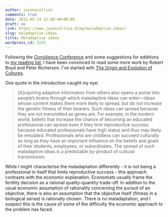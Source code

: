 ```yaml
---
author: jasonacollins
comments: true
date: 2012-05-14 12:48:40+00:00
draft: no
link: https://www.jasoncollins.blog/maladaptive-ideas/
slug: maladaptive-ideas
title: Maladaptive ideas
wordpress_id: 3225
---
```


Following the [Consilience Conference](https://www.jasoncollins.blog/consilience-conference-afterthoughts/) and some suggestions for additions to [my reading list](https://www.jasoncollins.blog/economics-and-evolutionary-biology-reading-list/), I have been convinced to read some more work by Robert Boyd and Peter Richerson. I've started with [The Origin and Evolution of Cultures](https://www.jasoncollins.blog/boyd-and-richersons-the-origin-and-evolution-of-cultures/).

One quote in the introduction caught my eye:


<blockquote>[A]cquiring adaptive information from others also opens a portal into people’s brains through which maladaptive ideas can enter—ideas whose content makes them more likely to spread, but do not increase the genetic fitness of their bearers. Such ideas can spread because they are not transmitted as genes are. For example, in the modern world, beliefs that increase the chance of becoming an educated professional can spread even if they limit reproductive success because educated professionals have high status and thus may likely be emulated. Professionals who are childless can succeed culturally as long as they have an important influence on the beliefs and goals of their students, employees, or subordinates. The spread of such maladaptive ideas is a predictable by-product of cultural transmission.</blockquote>


While I might characterise the maladaptation differently - it is not being a professional in itself that limits reproductive success - this approach contrasts with the economic explanation. Economists usually frame the fertility decision as a rational quality-quantity trade-off. In addition to the usual economic assumption of rationality concerning the pursuit of an objective, there is also an assumption that the objective itself (fitness in a biological sense) is rationally chosen. There is no maladaptation, and I suspect this is the cause of some of the difficulty the economic approach to the problem has faced.
